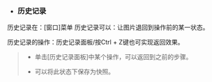 * ### 历史记录


历史记录在：\[窗口\]菜单
历史记录可以：让图片退回到操作前的某一状态。

历史记录的操作：历史记录面板\/按Ctrl + Z键也可实现返回效果。

> * 单击\[历史记录面板\]中某个操作，可以返回到之前的步骤。
> 
> * 可以将此状态下保存为快照。

